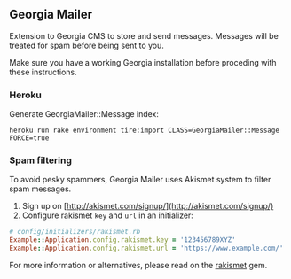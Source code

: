 ## Georgia Mailer

Extension to Georgia CMS to store and send messages. Messages will be treated for spam before being sent to you.

Make sure you have a working Georgia installation before proceding with these instructions.

### Heroku

Generate GeorgiaMailer::Message index:

    heroku run rake environment tire:import CLASS=GeorgiaMailer::Message FORCE=true

### Spam filtering

To avoid pesky spammers, Georgia Mailer uses Akismet system to filter spam messages.

1. Sign up on [http://akismet.com/signup/](http://akismet.com/signup/)
2. Configure rakismet `key` and `url` in an initializer:

```ruby
# config/initializers/rakismet.rb
Example::Application.config.rakismet.key = '123456789XYZ'
Example::Application.config.rakismet.url = 'https://www.example.com/'
```

For more information or alternatives, please read on the [rakismet](https://github.com/joshfrench/rakismet) gem.